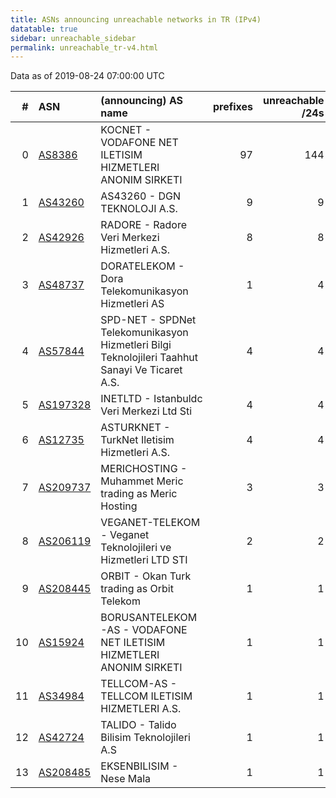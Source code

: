 ```yaml
---
title: ASNs announcing unreachable networks in TR (IPv4)
datatable: true
sidebar: unreachable_sidebar
permalink: unreachable_tr-v4.html
---
```


Data as of 2019-08-24 07:00:00 UTC


<div class="datatable-begin"></div>

|   # | ASN                                      | (announcing) AS name                                                                            |   prefixes |   unreachable /24s |
|----:|:-----------------------------------------|:------------------------------------------------------------------------------------------------|-----------:|-------------------:|
|   0 | [AS8386](unreachable_AS8386-v4.html)     | KOCNET - VODAFONE NET ILETISIM HIZMETLERI ANONIM SIRKETI                                        |         97 |                144 |
|   1 | [AS43260](unreachable_AS43260-v4.html)   | AS43260 - DGN TEKNOLOJI A.S.                                                                    |          9 |                  9 |
|   2 | [AS42926](unreachable_AS42926-v4.html)   | RADORE - Radore Veri Merkezi Hizmetleri A.S.                                                    |          8 |                  8 |
|   3 | [AS48737](unreachable_AS48737-v4.html)   | DORATELEKOM - Dora Telekomunikasyon Hizmetleri AS                                               |          1 |                  4 |
|   4 | [AS57844](unreachable_AS57844-v4.html)   | SPD-NET - SPDNet Telekomunikasyon Hizmetleri Bilgi Teknolojileri Taahhut Sanayi Ve Ticaret A.S. |          4 |                  4 |
|   5 | [AS197328](unreachable_AS197328-v4.html) | INETLTD - Istanbuldc Veri Merkezi Ltd Sti                                                       |          4 |                  4 |
|   6 | [AS12735](unreachable_AS12735-v4.html)   | ASTURKNET - TurkNet Iletisim Hizmetleri A.S.                                                    |          4 |                  4 |
|   7 | [AS209737](unreachable_AS209737-v4.html) | MERICHOSTING - Muhammet Meric trading as Meric Hosting                                          |          3 |                  3 |
|   8 | [AS206119](unreachable_AS206119-v4.html) | VEGANET-TELEKOM - Veganet Teknolojileri ve Hizmetleri LTD STI                                   |          2 |                  2 |
|   9 | [AS208445](unreachable_AS208445-v4.html) | ORBIT - Okan Turk trading as Orbit Telekom                                                      |          1 |                  1 |
|  10 | [AS15924](unreachable_AS15924-v4.html)   | BORUSANTELEKOM-AS - VODAFONE NET ILETISIM HIZMETLERI ANONIM SIRKETI                             |          1 |                  1 |
|  11 | [AS34984](unreachable_AS34984-v4.html)   | TELLCOM-AS - TELLCOM ILETISIM HIZMETLERI A.S.                                                   |          1 |                  1 |
|  12 | [AS42724](unreachable_AS42724-v4.html)   | TALIDO - Talido Bilisim Teknolojileri A.S                                                       |          1 |                  1 |
|  13 | [AS208485](unreachable_AS208485-v4.html) | EKSENBILISIM - Nese Mala                                                                        |          1 |                  1 |

<div class="datatable-end"></div>